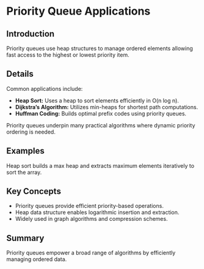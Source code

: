 # Priority Queue Applications

## Introduction
Priority queues use heap structures to manage ordered elements allowing fast access to the highest or lowest priority item.

## Details
Common applications include:

- **Heap Sort:** Uses a heap to sort elements efficiently in O(n log n).  
- **Dijkstra’s Algorithm:** Utilizes min-heaps for shortest path computations.  
- **Huffman Coding:** Builds optimal prefix codes using priority queues.

Priority queues underpin many practical algorithms where dynamic priority ordering is needed.

## Examples
Heap sort builds a max heap and extracts maximum elements iteratively to sort the array.

## Key Concepts
- Priority queues provide efficient priority-based operations.  
- Heap data structure enables logarithmic insertion and extraction.  
- Widely used in graph algorithms and compression schemes.

## Summary
Priority queues empower a broad range of algorithms by efficiently managing ordered data.
